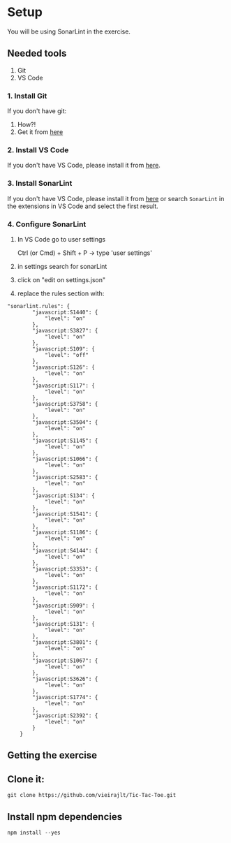 # Setup

You will be using SonarLint in the exercise.

## Needed tools
1. Git
2. VS Code


### 1. Install Git

If you don't have git:
  1. How?!
  2. Get it from [here](https://git-scm.com/downloads)

### 2. Install VS Code 

If you don't have VS Code, please install it from [here](https://code.visualstudio.com/download).

### 3. Install SonarLint


If you don't have VS Code, please install it from [here](https://www.sonarlint.org/vscode) or search `SonarLint` in the extensions in VS Code and select the first result.

### 4. Configure SonarLint

1. In VS Code go to user settings

    Ctrl (or Cmd) + Shift + P -> type 'user settings'

2. in settings search for sonarLint

3. click on "edit on settings.json"

3. replace the rules section with:

```
"sonarlint.rules": {
        "javascript:S1440": {
            "level": "on"
        },
        "javascript:S3827": {
            "level": "on"
        },
        "javascript:S109": {
            "level": "off"
        },
        "javascript:S126": {
            "level": "on"
        },
        "javascript:S117": {
            "level": "on"
        },
        "javascript:S3758": {
            "level": "on"
        },
        "javascript:S3504": {
            "level": "on"
        },
        "javascript:S1145": {
            "level": "on"
        },
        "javascript:S1066": {
            "level": "on"
        },
        "javascript:S2583": {
            "level": "on"
        },
        "javascript:S134": {
            "level": "on"
        },
        "javascript:S1541": {
            "level": "on"
        },
        "javascript:S1186": {
            "level": "on"
        },
        "javascript:S4144": {
            "level": "on"
        },
        "javascript:S3353": {
            "level": "on"
        },
        "javascript:S1172": {
            "level": "on"
        },
        "javascript:S909": {
            "level": "on"
        },
        "javascript:S131": {
            "level": "on"
        },
        "javascript:S3801": {
            "level": "on"
        },
        "javascript:S1067": {
            "level": "on"
        },
        "javascript:S3626": {
            "level": "on"
        },
        "javascript:S1774": {
            "level": "on"
        },
        "javascript:S2392": {
            "level": "on"
        }
    }
```

## Getting the exercise

## Clone it:

```
git clone https://github.com/vieirajlt/Tic-Tac-Toe.git
```

## Install npm dependencies 

```
npm install --yes
```

